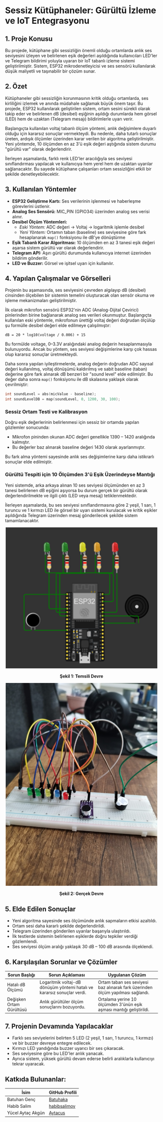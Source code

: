 
# Sessiz Kütüphaneler: Gürültü İzleme ve IoT Entegrasyonu

## 1. Proje Konusu

Bu projede, kütüphane gibi sessizliğin önemli olduğu ortamlarda anlık ses seviyesini izleyen ve belirlenen eşik değerleri aşıldığında kullanıcıları LED'ler ve Telegram bildirimi yoluyla uyaran bir IoT tabanlı izleme sistemi geliştirilmiştir. Sistem, ESP32 mikrodenetleyicisi ve ses sensörü kullanılarak düşük maliyetli ve taşınabilir bir çözüm sunar.

## 2. Özet

Kütüphaneler gibi sessizliğin korunmasının kritik olduğu ortamlarda, ses kirliliğini izlemek ve anında müdahale sağlamak büyük önem taşır. Bu projede, ESP32 kullanılarak geliştirilen sistem, ortam sesini sürekli olarak takip eder ve belirlenen dB (desibel) eşiğinin aşıldığı durumlarda hem görsel (LED) hem de uzaktan (Telegram mesajı) bildirimlerle uyarı verir.

Başlangıçta kullanılan voltaj tabanlı ölçüm yöntemi, anlık değişimlere duyarlı olduğu için kararsız sonuçlar vermekteydi. Bu nedenle, daha tutarlı sonuçlar üreten, ardışık ölçümler üzerinden karar verilen bir algoritma geliştirilmiştir. Yeni yöntemde, 10 ölçümden en az 3'ü eşik değeri aştığında sistem durumu "gürültü var" olarak değerlendirir.

İlerleyen aşamalarda, farklı renk LED'ler aracılığıyla ses seviyesi sınıflandırması yapılacak ve kullanıcıya hem yerel hem de uzaktan uyarılar sağlanacaktır. Bu sayede kütüphane çalışanları ortam sessizliğini etkili bir şekilde denetleyebilecektir.

## 3. Kullanılan Yöntemler

- **ESP32 Geliştirme Kartı:** Ses verilerinin işlenmesi ve haberleşme görevlerini üstlenir.
- **Analog Ses Sensörü:** MIC_PIN (GPIO34) üzerinden analog ses verisi alınır.
- **Desibel Ölçüm Yöntemleri:**  
  - *Eski Yöntem:* ADC değeri → Voltaj → logaritmik işlemle desibel  
  - *Yeni Yöntem:* Ortamın taban (baseline) ses seviyesine göre fark hesaplanarak `map()` fonksiyonu ile dB'ye dönüştürme
- **Eşik Tabanlı Karar Algoritması:** 10 ölçümden en az 3 tanesi eşik değeri aşarsa sistem gürültü var olarak değerlendirir.
- **Telegram API:** Aşırı gürültü durumunda kullanıcıya internet üzerinden bildirim gönderilir.
- **LED ve Buzzer:** Görsel ve işitsel uyarı için kullanılır.

## 4. Yapılan Çalışmalar ve Görselleri

Projenin bu aşamasında, ses seviyesini çevreden algılayıp dB (desibel) cinsinden ölçebilen bir sistemin temelini oluşturacak olan sensör okuma ve işleme mekanizmaları geliştirilmiştir.

İlk olarak mikrofon sensörü ESP32'nin ADC (Analog-Dijital Çevirici) pinlerinden birine bağlanarak analog ses verileri okunmuştur. Başlangıçta kullanılan eski yöntemle, mikrofonun ürettiği voltaj değeri doğrudan ölçülüp şu formülle desibel değeri elde edilmeye çalışılmıştır:

```
dB = 20 * log10(voltage / 0.006) + 15
```

Bu formülde voltage, 0–3.3V aralığındaki analog değerin hesaplanmasıyla bulunuyordu. Ancak bu yöntem, ses seviyesi değişimlerine karşı çok hassas olup kararsız sonuçlar üretmekteydi. 

Daha sonra yapılan iyileştirmelerde, analog değerin doğrudan ADC sayısal değeri kullanılmış, voltaj dönüşümü kaldırılmış ve sabit baseline (taban) değerine göre fark alınarak dB benzeri bir "sound level" elde edilmiştir. Bu değer daha sonra `map()` fonksiyonu ile dB skalasına yaklaşık olarak çevrilmiştir:

```cpp
int soundLevel = abs(micValue - baseline);
int soundLevelDB = map(soundLevel, 0, 1200, 30, 100);
```

### Sessiz Ortam Testi ve Kalibrasyon

Doğru eşik değerlerinin belirlenmesi için sessiz bir ortamda yapılan gözlemler sonucunda:

- Mikrofon pininden okunan ADC değeri genellikle 1390 – 1420 aralığında kalmıştır.
- Bu değerler baz alınarak baseline değeri 1430 olarak ayarlanmıştır.

Bu fark alma yöntemi sayesinde anlık ses değişimlerine karşı daha istikrarlı sonuçlar elde edilmiştir.

### Gürültü Tespiti için 10 Ölçümden 3'ü Eşik Üzerindeyse Mantığı

Yeni sistemde, arka arkaya alınan 10 ses seviyesi ölçümünden en az 3 tanesi belirlenen dB eşiğini aşıyorsa bu durum gerçek bir gürültü olarak değerlendirilmekte ve ilgili çıktı (LED veya mesaj) tetiklenmektedir.

İlerleyen aşamalarda, bu ses seviyesi sınıflandırmasına göre 2 yeşil, 1 sarı, 1 turuncu ve 1 kırmızı LED ile görsel bir uyarı sistemi kurulacak ve kritik eşikler aşıldığında Telegram üzerinden mesaj gönderilecek şekilde sistem tamamlanacaktır.

<p align="center">
  <img src="https://github.com/Aytacus/Sessiz-Kutuphaneler/raw/main/Ara%20Rapor/Figures/TemsiliDevre.jpg" alt="Şekil 1: Temsili Devre" width="500"/>
</p>
<p align="center"><strong>Şekil 1: Temsili Devre</strong></p>

<p align="center">
  <img src="https://github.com/Aytacus/Sessiz-Kutuphaneler/raw/main/Ara%20Rapor/Figures/GercekDevre.jpg" alt="Şekil 2: Gerçek Devre" width="500"/>
</p>
<p align="center"><strong>Şekil 2: Gerçek Devre</strong></p>

## 5. Elde Edilen Sonuçlar

- Yeni algoritma sayesinde ses ölçümünde anlık sapmaların etkisi azaltıldı.
- Ortam sesi daha kararlı şekilde değerlendirildi.
- Telegram üzerinden gönderilen uyarılar başarıyla ulaştırıldı.
- İlk testlerde sistemin belirlenen eşiklerde doğru tepkiler verdiği gözlemlendi.
- Ses seviyesi ölçüm aralığı yaklaşık 30 dB – 100 dB arasında ölçeklendi.

## 6. Karşılaşılan Sorunlar ve Çözümler

| Sorun Başlığı            | Sorun Açıklaması                                                                 | Uygulanan Çözüm                                                                 |
|--------------------------|----------------------------------------------------------------------------------|---------------------------------------------------------------------------------|
| Hatalı dB Ölçümü         | Logaritmik voltaj-dB dönüşüm yöntemi hatalı ve kararsız sonuçlar verdi.         | Ortam taban ses seviyesi baz alınarak fark üzerinden ölçüm yapılması sağlandı. |
| Değişken Ortam Gürültüsü | Anlık gürültüler ölçüm sonuçlarını bozuyordu.                                   | Ortalama yerine 10 ölçümden 3'ünün eşik aşması mantığı geliştirildi.           |


## 7. Projenin Devamında Yapılacaklar

- Farklı ses seviyelerini belirten 5 LED (2 yeşil, 1 sarı, 1 turuncu, 1 kırmızı) ve bir buzzer devreye entegre edilecek.
- Kırmızı LED yandığında buzzer uyarıcı bir ses çıkaracak.
- Ses seviyesine göre bu LED'ler anlık yanacak.
- Ayrıca sistem, yüksek gürültü devam ederse belirli aralıklarla kullanıcıyı tekrar uyaracak.

## Katkıda Bulunanlar:
| İsim                 | GitHub Profili                             |
|----------------------|---------------------------------------------|
| Batuhan Genç         | [Batuhaka](https://github.com/Batuhaka)         |
| Habib Salim          | [habibsalimov](https://github.com/habibsalimov)      |
| Yücel Aytaç Akgün    | [Aytacus](https://github.com/Aytacus)     |
